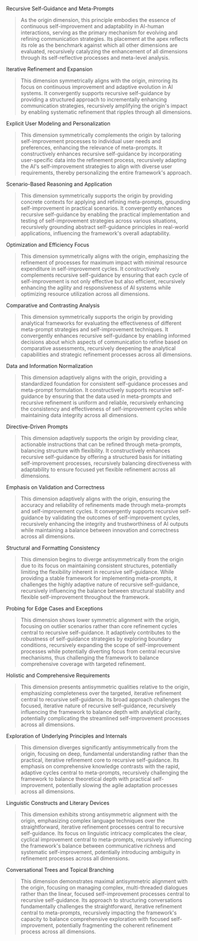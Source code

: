 Recursive Self-Guidance and Meta-Prompts

> As the origin dimension, this principle embodies the essence of continuous self-improvement and adaptability in AI-human interactions, serving as the primary mechanism for evolving and refining communication strategies. Its placement at the apex reflects its role as the benchmark against which all other dimensions are evaluated, recursively catalyzing the enhancement of all dimensions through its self-reflective processes and meta-level analysis.

Iterative Refinement and Expansion

> This dimension symmetrically aligns with the origin, mirroring its focus on continuous improvement and adaptive evolution in AI systems. It convergently supports recursive self-guidance by providing a structured approach to incrementally enhancing communication strategies, recursively amplifying the origin's impact by enabling systematic refinement that ripples through all dimensions.

Explicit User Modeling and Personalization

> This dimension symmetrically complements the origin by tailoring self-improvement processes to individual user needs and preferences, enhancing the relevance of meta-prompts. It constructively enhances recursive self-guidance by incorporating user-specific data into the refinement process, recursively adapting the AI's self-improvement strategies to align with diverse user requirements, thereby personalizing the entire framework's approach.

Scenario-Based Reasoning and Application

> This dimension symmetrically supports the origin by providing concrete contexts for applying and refining meta-prompts, grounding self-improvement in practical scenarios. It convergently enhances recursive self-guidance by enabling the practical implementation and testing of self-improvement strategies across various situations, recursively grounding abstract self-guidance principles in real-world applications, influencing the framework's overall adaptability.

Optimization and Efficiency Focus

> This dimension symmetrically aligns with the origin, emphasizing the refinement of processes for maximum impact with minimal resource expenditure in self-improvement cycles. It constructively complements recursive self-guidance by ensuring that each cycle of self-improvement is not only effective but also efficient, recursively enhancing the agility and responsiveness of AI systems while optimizing resource utilization across all dimensions.

Comparative and Contrasting Analysis

> This dimension symmetrically supports the origin by providing analytical frameworks for evaluating the effectiveness of different meta-prompt strategies and self-improvement techniques. It convergently enhances recursive self-guidance by enabling informed decisions about which aspects of communication to refine based on comparative assessments, recursively deepening the analytical capabilities and strategic refinement processes across all dimensions.

Data and Information Normalization

> This dimension adaptively aligns with the origin, providing a standardized foundation for consistent self-guidance processes and meta-prompt formulation. It constructively supports recursive self-guidance by ensuring that the data used in meta-prompts and recursive refinement is uniform and reliable, recursively enhancing the consistency and effectiveness of self-improvement cycles while maintaining data integrity across all dimensions.

Directive-Driven Prompts

> This dimension adaptively supports the origin by providing clear, actionable instructions that can be refined through meta-prompts, balancing structure with flexibility. It constructively enhances recursive self-guidance by offering a structured basis for initiating self-improvement processes, recursively balancing directiveness with adaptability to ensure focused yet flexible refinement across all dimensions.

Emphasis on Validation and Correctness

> This dimension adaptively aligns with the origin, ensuring the accuracy and reliability of refinements made through meta-prompts and self-improvement cycles. It convergently supports recursive self-guidance by validating the outcomes of self-improvement cycles, recursively enhancing the integrity and trustworthiness of AI outputs while maintaining a balance between innovation and correctness across all dimensions.

Structural and Formatting Consistency

> This dimension begins to diverge antisymmetrically from the origin due to its focus on maintaining consistent structures, potentially limiting the flexibility inherent in recursive self-guidance. While providing a stable framework for implementing meta-prompts, it challenges the highly adaptive nature of recursive self-guidance, recursively influencing the balance between structural stability and flexible self-improvement throughout the framework.

Probing for Edge Cases and Exceptions

> This dimension shows lower symmetric alignment with the origin, focusing on outlier scenarios rather than core refinement cycles central to recursive self-guidance. It adaptively contributes to the robustness of self-guidance strategies by exploring boundary conditions, recursively expanding the scope of self-improvement processes while potentially diverting focus from central recursive mechanisms, thus challenging the framework to balance comprehensive coverage with targeted refinement.

Holistic and Comprehensive Requirements

> This dimension presents antisymmetric qualities relative to the origin, emphasizing completeness over the targeted, iterative refinement central to recursive self-guidance. Its broad approach challenges the focused, iterative nature of recursive self-guidance, recursively influencing the framework to balance depth with analytical clarity, potentially complicating the streamlined self-improvement processes across all dimensions.

Exploration of Underlying Principles and Internals

> This dimension diverges significantly antisymmetrically from the origin, focusing on deep, fundamental understanding rather than the practical, iterative refinement core to recursive self-guidance. Its emphasis on comprehensive knowledge contrasts with the rapid, adaptive cycles central to meta-prompts, recursively challenging the framework to balance theoretical depth with practical self-improvement, potentially slowing the agile adaptation processes across all dimensions.

Linguistic Constructs and Literary Devices

> This dimension exhibits strong antisymmetric alignment with the origin, emphasizing complex language techniques over the straightforward, iterative refinement processes central to recursive self-guidance. Its focus on linguistic intricacy complicates the clear, cyclical improvement central to meta-prompts, recursively influencing the framework's balance between communicative richness and systematic self-improvement, potentially introducing ambiguity in refinement processes across all dimensions.

Conversational Trees and Topical Branching

> This dimension demonstrates maximal antisymmetric alignment with the origin, focusing on managing complex, multi-threaded dialogues rather than the linear, focused self-improvement processes central to recursive self-guidance. Its approach to structuring conversations fundamentally challenges the straightforward, iterative refinement central to meta-prompts, recursively impacting the framework's capacity to balance comprehensive exploration with focused self-improvement, potentially fragmenting the coherent refinement process across all dimensions.
